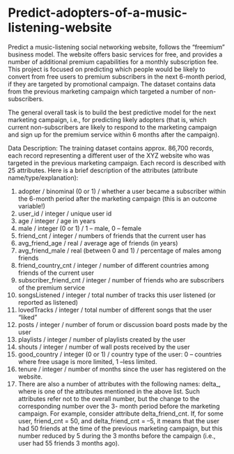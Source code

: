 # Predict-adopters-of-a-music-listening-website
Predict a music-listening social networking website, follows the “freemium”
business model. The website offers basic services for free, and provides a number of additional premium capabilities
for a monthly subscription fee. This project is focused on predicting which people would be likely to convert from free
users to premium subscribers in the next 6-month period, if they are targeted by promotional campaign. The dataset contains data from the previous marketing campaign which targeted a number of non-subscribers.

The general overall task is to build the best predictive model for the next marketing campaign, i.e., for
predicting likely adopters (that is, which current non-subscribers are likely to respond to the marketing campaign
and sign up for the premium service within 6 months after the campaign). 

Data Description:
 The training dataset contains approx. 86,700 records, each record representing a different user of the
XYZ website who was targeted in the previous marketing campaign. Each record is described with 25 attributes.
Here is a brief description of the attributes (attribute name/type/explanation):
1. adopter / binominal (0 or 1) / whether a user became a subscriber within the 6-month period after the marketing campaign (this is an outcome variable!)
2. user_id / integer / unique user id
3. age / integer / age in years
4. male / integer (0 or 1) / 1 – male, 0 – female
5. friend_cnt / integer / numbers of friends that the current user has
6. avg_friend_age / real / average age of friends (in years)
7. avg_friend_male / real (between 0 and 1) / percentage of males among friends
8. friend_country_cnt / integer / number of different countries among friends of the current user
9. subscriber_friend_cnt / integer / number of friends who are subscribers of the premium service
10. songsListened / integer / total number of tracks this user listened (or reported as listened)
11. lovedTracks / integer / total number of different songs that the user “liked”
12. posts / integer / number of forum or discussion board posts made by the user
13. playlists / integer / number of playlists created by the user
14. shouts / integer / number of wall posts received by the user
15. good_country / integer (0 or 1) / country type of the user: 0 – countries where free usage is more limited, 1 –less limited.
16. tenure / integer / number of months since the user has registered on the website.
17. There are also a number of attributes with the following names: delta_<attr-name>, where <attr-name> is one of the attributes mentioned in the above list. Such attributes refer not to the overall number, but the change to the corresponding number over the 3- month period before the marketing campaign. For example, consider attribute delta_friend_cnt. If, for some user, friend_cnt = 50, and delta_friend_cnt = –5, it means that the user had 50 friends at the time of the previous marketing campaign, but this number reduced by 5
during the 3 months before the campaign (i.e., user had 55 friends 3 months ago).

